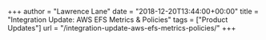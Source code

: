 +++
author = "Lawrence Lane"
date = "2018-12-20T13:44:00+00:00"
title = "Integration Update: AWS EFS Metrics & Policies"
tags = ["Product Updates"]
url = "/integration-update-aws-efs-metrics-policies/"
+++